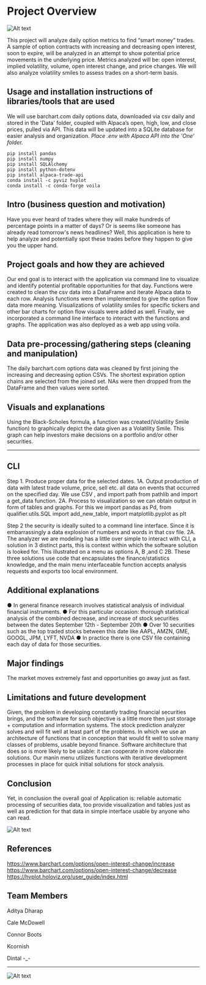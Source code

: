 # Project Overview
  ![Alt text](https://tenor.com/view/dragon-ball-super-broly-broly-super-saiyan-broly-legendary-super-saiyan-power-up-gif-25779826)

This project will analyze daily option metrics to find “smart money” trades. A sample of option contracts with increasing and decreasing open interest, soon to expire, will be analyzed in an attempt to show potential price movements in the underlying price. Metrics analyzed will be: open interest, implied volatility, volume, open interest change, and price changes. We will also analyze volatility smiles to assess trades on a short-term basis.


## Usage and installation instructions of libraries/tools that are used

We will use barchart.com daily options data, downloaded via csv daily and stored in the 'Data' folder, coupled with Alpaca’s open, high, low, and close prices, pulled via API. This data will be updated into a SQLite database for easier analysis and organization. *Place .env with Alpaca API into the 'One' folder.*

```
pip install pandas
pip install numpy
pip install SQLAlchemy
pip install python-dotenv
pip install alpaca-trade-api
conda install -c pyviz hvplot
conda install -c conda-forge voila
```

## Intro (business question and motivation)

Have you ever heard of trades where they will make hundreds of percentage points in a matter of days? Or is seems like someone has already read tomorrow's news headlines? Well, this application is here to help analyze and potentially spot these trades before they happen to give you the upper hand.

## Project goals and how they are achieved

Our end goal is to interact with the application via command line to visualize and identify potential profitable opportunities for that day. Functions were created to clean the csv data into a DataFrame and iterate Alpaca data to each row. Analysis functions were then implemented to give the option flow data more meaning. Visualizations of volatility smiles for specific tickers and other bar charts for option flow visuals were added as well. Finally, we incorporated a command line interface to interact with the functions and graphs. The application was also deployed as a web app using voila.


## Data pre-processing/gathering steps (cleaning and manipulation)

The daily barchart.com options data was cleaned by first joining the increasing and decreasing option CSVs. The shortest expiration option chains are selected from the joined set. NAs were then dropped from the DataFrame and then values were sorted.

## Visuals and explanations

Using the Black-Scholes formula, a function was created(Volatility Smile function) to graphically depict the data given as a Volatility Smile. This graph can help investors make decisions on a portfolio and/or other securities.

---

## CLI
Step 1. Produce proper data for the selected dates.
       1A. Output production of data with latest trade volume,
    price, sell etc. all data on events that occurred on the
    specified day. We use CSV , and import path from pathlib and
    import a get_data function.
    2A. Process to visualization so we can obtain output in form
of tables and graphs. For this we import pandas as Pd, from
qualifier.utils.SQL import add_new_table, import matplotlib.pyplot as plt

Step 2 the security is ideally suited to a command line interface. Since it is embarrassingly a data explosion of numbers and words in that csv file.
    2A. The analyzer we are modeling has a little over  simple to interact
    with CLI, a solution in 3 distinct parts, this is context within which the
    software solution is looked for. This illustrated on a menu as options A,
    B ,and C
    2B. These three solutions use code that encapsulates the
    finance/statistics knowledge, and the main menu interfaceable function
    accepts analysis requests and exports too local environment.

## Additional explanations
● In general finance research involves statistical analysis of individual financial instruments.
● For this particular occasion: thorough statistical analysis of the combined decrease, and increase of stock securities between the dates September 12th - September 20th
● Over 10 securities such as the top traded stocks between this date like AAPL, AMZN, GME, GOOGL, JPM, LYFT, NVDA
● In practice there is one CSV file containing each day of data for those securities.


## Major findings

The market moves extremely fast and opportunities go away just as fast. 


## Limitations and future development

Given, the problem in developing constantly trading financial securities brings, and the software for such objective is a little more then just storage + computation and information systems. The stock prediction analyzer solves and will fit well at least part of the problems. In which we use an architecture of functions that in conception that would fit well to solve many classes of problems, usable beyond finance.
Software architecture that does so is more likely to be usable: it can
cooperate in more elaborate solutions. Our manin menu utilizes functions
with iterative development processes in place for quick initial solutions
for stock analysis.



## Conclusion
 Yet, in conclusion the overall goal of Application is: reliable automatic processing of securities data, too provide visualization and tables just as well as prediction for that data in simple interface usable by anyone who can read.
 
 ![Alt text](https://tenor.com/view/izuku-midoriya-deku-shocked-quirkless-boku-no-hero-academia-gif-21856836)



## References

https://www.barchart.com/options/open-interest-change/increase <br>
https://www.barchart.com/options/open-interest-change/decrease <br>
https://hvplot.holoviz.org/user_guide/index.html


## Team Members
  
Aditya Dharap
 
Cale McDowell
 
Connor Boots
 
Kcornish
 
Dintal -_-

---
![Alt text](https://tenor.com/view/my-hero-academia-boku-no-hero-academia-mha-bnha-how-to-make-money-online-gif-17893257)
